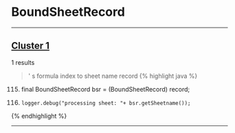 # BoundSheetRecord

***

## [Cluster 1](./1)
1 results
> ' s formula index to sheet name record 
{% highlight java %}
115. final BoundSheetRecord bsr = (BoundSheetRecord) record;
118.     logger.debug("processing sheet: "+ bsr.getSheetname());
{% endhighlight %}

***

